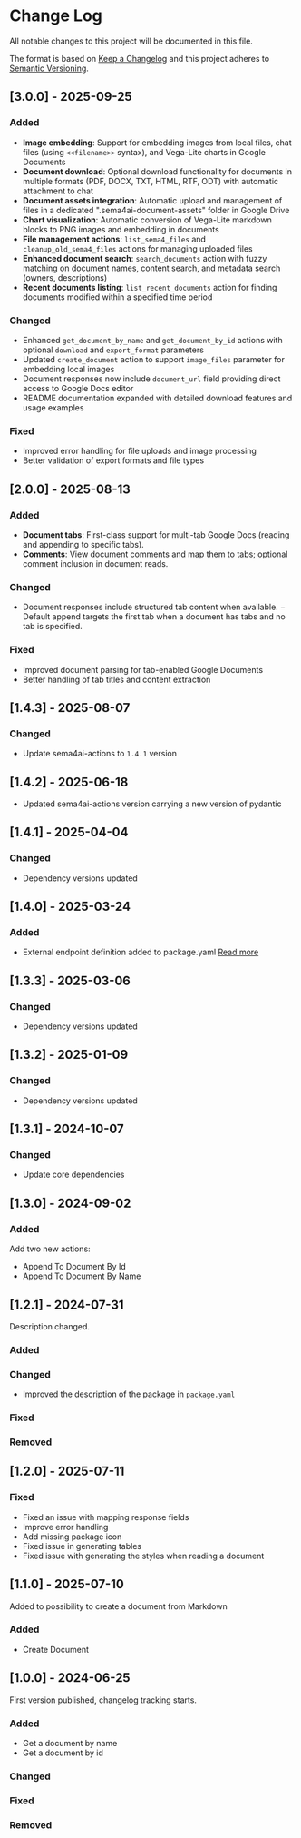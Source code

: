 # Change Log
All notable changes to this project will be documented in this file.

The format is based on [Keep a Changelog](https://keepachangelog.com/)
and this project adheres to [Semantic Versioning](https://semver.org/).

## [3.0.0] - 2025-09-25

### Added

- **Image embedding**: Support for embedding images from local files, chat files (using `<<filename>>` syntax), and Vega-Lite charts in Google Documents
- **Document download**: Optional download functionality for documents in multiple formats (PDF, DOCX, TXT, HTML, RTF, ODT) with automatic attachment to chat
- **Document assets integration**: Automatic upload and management of files in a dedicated ".sema4ai-document-assets" folder in Google Drive
- **Chart visualization**: Automatic conversion of Vega-Lite markdown blocks to PNG images and embedding in documents
- **File management actions**: `list_sema4_files` and `cleanup_old_sema4_files` actions for managing uploaded files
- **Enhanced document search**: `search_documents` action with fuzzy matching on document names, content search, and metadata search (owners, descriptions)
- **Recent documents listing**: `list_recent_documents` action for finding documents modified within a specified time period

### Changed

- Enhanced `get_document_by_name` and `get_document_by_id` actions with optional `download` and `export_format` parameters
- Updated `create_document` action to support `image_files` parameter for embedding local images
- Document responses now include `document_url` field providing direct access to Google Docs editor
- README documentation expanded with detailed download features and usage examples

### Fixed

- Improved error handling for file uploads and image processing
- Better validation of export formats and file types

## [2.0.0] - 2025-08-13

### Added

- **Document tabs**: First-class support for multi-tab Google Docs (reading and appending to specific tabs).
- **Comments**: View document comments and map them to tabs; optional comment inclusion in document reads.

### Changed

- Document responses include structured tab content when available.
− Default append targets the first tab when a document has tabs and no tab is specified.

### Fixed

- Improved document parsing for tab-enabled Google Documents
- Better handling of tab titles and content extraction

## [1.4.3] - 2025-08-07

### Changed

- Update sema4ai-actions to `1.4.1` version

## [1.4.2] - 2025-06-18

- Updated sema4ai-actions version carrying a new version of pydantic

## [1.4.1] - 2025-04-04

### Changed

- Dependency versions updated

## [1.4.0] - 2025-03-24

### Added

- External endpoint definition added to package.yaml [Read more](https://sema4.ai/docs/team-edition/marketplace/snowflake-admin#managing-external-access)

## [1.3.3] - 2025-03-06

### Changed

- Dependency versions updated

## [1.3.2] - 2025-01-09

### Changed

- Dependency versions updated

## [1.3.1] - 2024-10-07

### Changed

- Update core dependencies


## [1.3.0] - 2024-09-02

### Added

Add two new actions:
- Append To Document By Id
- Append To Document By Name

## [1.2.1] - 2024-07-31

Description changed.

### Added

### Changed

- Improved the description of the package in `package.yaml`

### Fixed

### Removed

## [1.2.0] - 2025-07-11

### Fixed
- Fixed an issue with mapping response fields
- Improve error handling
- Add missing package icon
- Fixed issue in generating tables
- Fixed issue with generating the styles when reading a document

## [1.1.0] - 2025-07-10

Added to possibility to create a document from Markdown

### Added
- Create Document


## [1.0.0] - 2024-06-25

First version published, changelog tracking starts.

### Added
- Get a document by name
- Get a document by id

### Changed

### Fixed

### Removed
